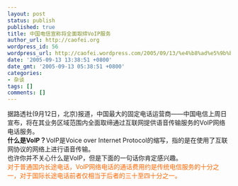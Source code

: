 ```yaml
---
layout: post
status: publish
published: true
title: 中国电信宣称将全面取缔VoIP服务
author_url: http://caofei.org
wordpress_id: 56
wordpress_url: http://caofei.wordpress.com/2005/09/13/%e4%b8%ad%e5%9b%bd%e7%94%b5%e4%bf%a1%e5%ae%a3%e7%a7%b0%e5%b0%86%e5%85%a8%e9%9d%a2%e5%8f%96%e7%bc%94voip%e6%9c%8d%e5%8a%a1
date: '2005-09-13 13:38:51 +0800'
date_gmt: '2005-09-13 05:38:51 +0800'
categories:
- 杂谈
tags: []
comments: []
---
```

<div id="msgcns!66CD003054696B87!447" class="bvMsg">
<div>据路透社(9月12日，北京)报道，中国最大的固定电话运营商——中国电信上周日宣布，将在其业务区域范围内全面取缔通过互联网提供语音传输服务的VoIP网络电话服务。</div>
<div><strong>什么是VoIP？</strong>VoIP是Voice over Internet Protocol的缩写，指的是在使用了互联网协议的网络上进行语音传输。</div>
<div>也许你并不关心什么是VoIP，但是下面的一句话你肯定感兴趣。</div>
<div><font color="#ff6600">对于普通国内长途电话，VoIP网络电话的通话费用约是传统电信服务的十分之一，对于国际长途电话前者仅相当于后者的三十至四十分之一。</font></div>
</div>
